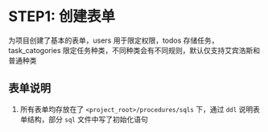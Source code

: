 # STEP1: 创建表单
为项目创建了基本的表单，users 用于限定权限，todos 存储任务，task_catogories 限定任务种类，不同种类会有不同规则，默认仅支持艾宾浩斯和普通种类

## 表单说明
1. 所有表单均存放在了 `<project_root>/procedures/sqls` 下，通过 `ddl` 说明表单结构，部分 `sql` 文件中写了初始化语句

